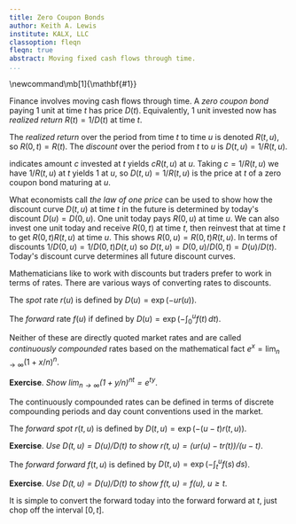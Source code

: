 ```yaml
---
title: Zero Coupon Bonds
author: Keith A. Lewis
institute: KALX, LLC
classoption: fleqn
fleqn: true
abstract: Moving fixed cash flows through time.
...
```


\newcommand\mb[1]{\mathbf{#1}}

Finance involves moving cash flows through time.
A _zero coupon bond_ paying 1 unit at time $t$ has price $D(t)$.
Equivalently, 1 unit invested now has _realized return_ $R(t) = 1/D(t)$ at time $t$.

The _realized return_ over the period from time $t$ to time $u$
is denoted $R(t,u)$, so $R(0,t) = R(t)$.
The _discount_ over the period from $t$ to $u$ is $D(t,u) = 1/R(t,u)$.

indicates amount $c$ invested at $t$ yields $cR(t,u)$ at $u$.
Taking $c = 1/R(t,u)$ we have $1/R(t,u)$ at $t$ yields $1$ at $u$,
so $D(t,u) = 1/R(t,u)$ is the price at $t$ of a zero coupon bond maturing at $u$.

What economists call _the law of one price_ can be used to show
how the discount curve $D(t,u)$ at time $t$ in the future is determined
by today's discount $D(u) = D(0,u)$.
One unit today pays $R(0,u)$ at time $u$.
We can also invest one unit today and receive $R(0,t)$ at time $t$, then reinvest that
at time $t$ to get $R(0,t)R(t,u)$ at time $u$. This shows $R(0,u) = R(0,t)R(t,u)$.
In terms of discounts $1/D(0,u) = 1/D(0,t)D(t,u)$ so $D(t,u) = D(0,u)/D(0,t) = D(u)/D(t)$.
Today's discount curve determines all future discount curves.

Mathematicians like to work with discounts but traders prefer to work in terms of rates.
There are various ways of converting rates to discounts.

The _spot_ rate $r(u)$ is defined by $D(u) = \exp(-ur(u))$.

The _forward_ rate $f(u)$ if defined by $D(u) = \exp(-\int_0^u f(t)\,dt)$.

Neither of these are directly quoted market rates and are called _continuously compounded_ rates
based on the mathematical fact $e^x = \lim_{n\to\infty}(1 + x/n)^n$.

__Exercise__. _Show $\lim_{n\to\infty}(1 + y/n)^{nt} = e^{ty}$_.

The continuously compounded rates can be defined in terms
of discrete compounding periods and day count conventions used in the market.

The _forward spot_ $r(t,u)$ is defined by $D(t,u) = \exp(-(u - t)r(t,u))$.

__Exercise__. _Use $D(t,u) = D(u)/D(t)$ to show $r(t,u) = (ur(u) - tr(t))/(u - t)$_.

The _forward forward_ $f(t,u)$ is defined by $D(t,u) = \exp(-\int_t^u f(s)\,ds)$.

__Exercise__. _Use $D(t,u) = D(u)/D(t)$ to show $f(t,u) = f(u)$, $u\ge t$_.

It is simple to convert the forward today into the forward forward at $t$,
just chop off the interval $[0,t]$.
